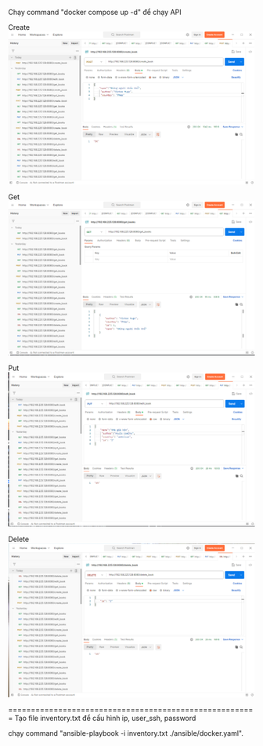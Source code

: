 Chạy command "docker compose up -d" để chạy API

Create
<img src="./images/create.png">

Get
<img src="./images/get.png">

Put
<img src="./images/put.png">

Delete
<img src="./images/delete.png">



=======================================================
Tạo file inventory.txt để cấu hình ip, user_ssh, password

chạy command "ansible-playbook -i inventory.txt ./ansible/docker.yaml".
